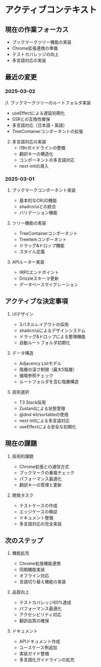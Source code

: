 # アクティブコンテキスト

## 現在の作業フォーカス
- ブックマークツリー機能の実装
- Chrome拡張連携の準備
- テストカバレッジの向上
- 多言語対応の実装

## 最近の変更
### 2025-03-02
¡1. ブックマークツリーのルートフォルダ実装
   - useEffectによる遅延初期化
   - SSRとの互換性確保
   - 多言語対応（日本語・英語）
   - TreeContainerコンポーネントの拡張

2. 多言語対応の実装
   - i18nガイドラインの整備
   - 翻訳キーの構造化
   - コンポーネントの多言語対応
   - next-intlの導入

### 2025-03-01
1. ブックマークコンポーネント実装
   - 基本的なCRUD機能
   - shadcn/uiとの統合
   - バリデーション機能

2. ツリー機能の実装
   - TreeContainerコンポーネント
   - TreeItemコンポーネント
   - ドラッグ&ドロップ機能
   - スタイル定義

3. APIルーター実装
   - tRPCエンドポイント
   - Drizzleスキーマ更新
   - データベースマイグレーション

## アクティブな決定事項
1. UIデザイン
   - 3パネルレイアウトの採用
   - shadcn/uiによるデザインシステム
   - ドラッグ&ドロップによる整理機能
   - 自動ルートフォルダ初期化

2. データ構造
   - Adjacency Listモデル
   - 階層の深さ制限（最大5階層）
   - 循環参照チェック
   - ルートフォルダを含む階層構造

3. 技術選択
   - T3 Stack採用
   - Zustandによる状態管理
   - @dnd-kit/sortableの使用
   - next-intlによる多言語対応
   - useEffectによる安全な初期化

## 現在の課題
1. 技術的課題
   - Chrome拡張との通信方式
   - ブックマークの重複チェック
   - パフォーマンス最適化
   - 翻訳キーの管理と更新

2. 開発タスク
   - テストケースの作成
   - エッジケースの検証
   - ドキュメント整備
   - 多言語対応の完全実装

## 次のステップ
1. 機能拡充
   - Chrome拡張機能連携
   - 同期機能実装
   - オフライン対応
   - 言語切り替え機能の実装

2. 品質向上
   - テストカバレッジ80%達成
   - パフォーマンス最適化
   - アクセシビリティ対応
   - 翻訳品質の確保

3. ドキュメント
   - APIドキュメント作成
   - ユースケース例追加
   - 実装ガイド整備
   - 多言語化ガイドラインの拡充
